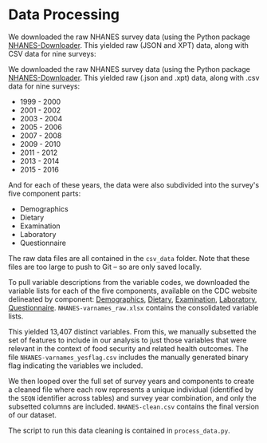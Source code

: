 # Data Processing

We downloaded the raw NHANES survey data (using the Python package [NHANES-Downloader](https://github.com/mrwyattii/NHANES-Downloader). This yielded raw (JSON and XPT) data, along with CSV data for nine surveys: 

We downloaded the raw NHANES survey data (using the Python package [NHANES-Downloader](https://github.com/mrwyattii/NHANES-Downloader). This yielded raw (.json and .xpt) data, along with .csv data for nine surveys: 
* 1999 - 2000
* 2001 - 2002
* 2003 - 2004
* 2005 - 2006
* 2007 - 2008
* 2009 - 2010
* 2011 - 2012
* 2013 - 2014
* 2015 - 2016

And for each of these years, the data were also subdivided into the survey's five component parts: 
* Demographics
* Dietary
* Examination
* Laboratory
* Questionnaire 

The raw data files are all contained in the `csv_data` folder. Note that these files are too large to push to Git – so are only saved locally. 

To pull variable descriptions from the variable codes, we downloaded the variable lists for each of the five components, available on the CDC website delineated by component: [Demographics](https://wwwn.cdc.gov/nchs/nhanes/search/variablelist.aspx?Component=Demographics), [Dietary](https://wwwn.cdc.gov/nchs/nhanes/Search/variablelist.aspx?Component=Dietary), [Examination](https://wwwn.cdc.gov/nchs/nhanes/Search/variablelist.aspx?Component=Examination), [Laboratory](https://wwwn.cdc.gov/nchs/nhanes/Search/variablelist.aspx?Component=Laboratory), [Questionnaire](https://wwwn.cdc.gov/nchs/nhanes/Search/variablelist.aspx?Component=Questionnaire). `NHANES-varnames_raw.xlsx` contains the consolidated variable lists. 

This yielded 13,407 distinct variables. From this, we manually subsetted the set of features to include in our analysis to just those variables that were relevant in the context of food security and related health outcomes. The file `NHANES-varnames_yesflag.csv` includes the manually generated binary flag indicating the variables we included. 

We then looped over the full set of survey years and components to create a cleaned file where each row represents a unique individual (identified by the `SEQN` identifier across tables) and survey year combination, and only the subsetted columns are included. `NHANES-clean.csv` contains the final version of our dataset. 

The script to run this data cleaning is contained in `process_data.py`. 